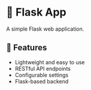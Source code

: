 # 🚀 Flask App

A simple Flask web application.

## 📌 Features
- Lightweight and easy to use
- RESTful API endpoints
- Configurable settings
- Flask-based backend


